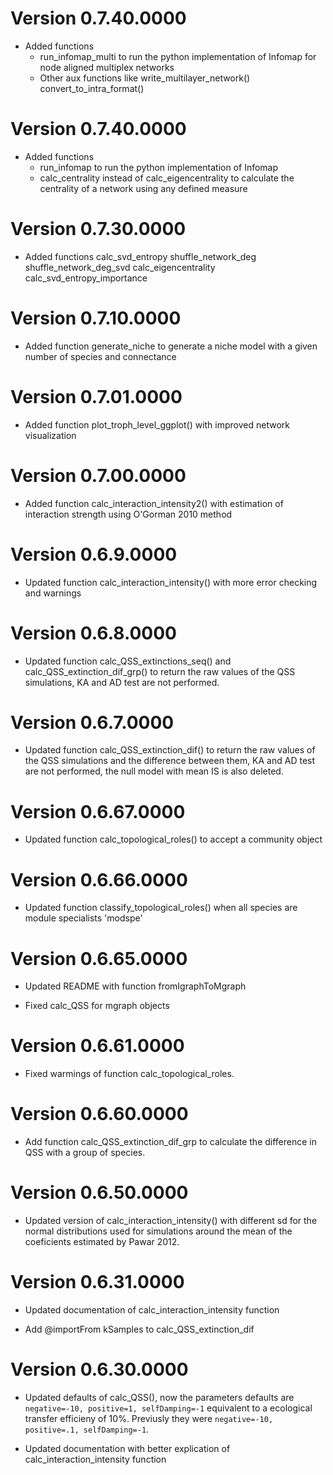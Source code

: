 # Version  0.7.40.0000

* Added functions 
  - run_infomap_multi to run the python implementation of Infomap for node aligned multiplex networks
  - Other aux functions like write_multilayer_network() convert_to_intra_format()

# Version  0.7.40.0000

* Added functions 
  - run_infomap to run the python implementation of Infomap 
  - calc_centrality instead of calc_eigencentrality to calculate the centrality of a network using any defined measure


# Version  0.7.30.0000

* Added functions calc_svd_entropy shuffle_network_deg shuffle_network_deg_svd calc_eigencentrality calc_svd_entropy_importance

# Version  0.7.10.0000

* Added function generate_niche to generate a niche model with a given number of species and connectance


# Version  0.7.01.0000

* Added function plot_troph_level_ggplot() with improved network visualization


# Version  0.7.00.0000

* Added function calc_interaction_intensity2() with estimation of interaction strength using O'Gorman 2010 method


# Version  0.6.9.0000

* Updated function calc_interaction_intensity() with more error checking and warnings


# Version  0.6.8.0000

* Updated function calc_QSS_extinctions_seq() and calc_QSS_extinction_dif_grp() to return the raw values of the QSS simulations, KA and AD test are not performed.

# Version  0.6.7.0000

* Updated function calc_QSS_extinction_dif() to return the raw values of the QSS simulations and the difference between them, KA and AD test are not performed, the null model with mean IS is also deleted.


# Version  0.6.67.0000

* Updated function calc_topological_roles() to accept a community object

# Version  0.6.66.0000

* Updated function classify_topological_roles() when all species are module specialists 'modspe'


# Version  0.6.65.0000

* Updated README with function fromIgraphToMgraph

* Fixed calc_QSS for mgraph objects 

# Version  0.6.61.0000

* Fixed warmings of function calc_topological_roles. 

# Version  0.6.60.0000

* Add function calc_QSS_extinction_dif_grp to calculate the difference in QSS with a group of species.  


# Version  0.6.50.0000

* Updated version of calc_interaction_intensity() with different sd for the normal distributions used
  for simulations around the mean of the coeficients estimated by Pawar 2012.  

# Version  0.6.31.0000

* Updated documentation of calc_interaction_intensity function

* Add @importFrom kSamples to calc_QSS_extinction_dif

# Version  0.6.30.0000

* Updated defaults of calc_QSS(), now the parameters defaults are `negative=-10, positive=1, selfDamping=-1` 
equivalent to a ecological transfer efficieny of 10%.
Previusly they were `negative=-10, positive=.1, selfDamping=-1`.

* Updated documentation with better explication of calc_interaction_intensity function
